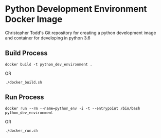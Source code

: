 # Python Development Environment Docker Image 

Christopher Todd's Git repository for creating a python
development image and container for developing in python
3.6 

## Build Process

```
docker build -t python_dev_environment .
```

OR

```
./docker_build.sh
```

## Run Process

```
docker run --rm --name=python_env -i -t --entrypoint /bin/bash python_dev_environment 
```

OR

```
./docker_run.sh
```

